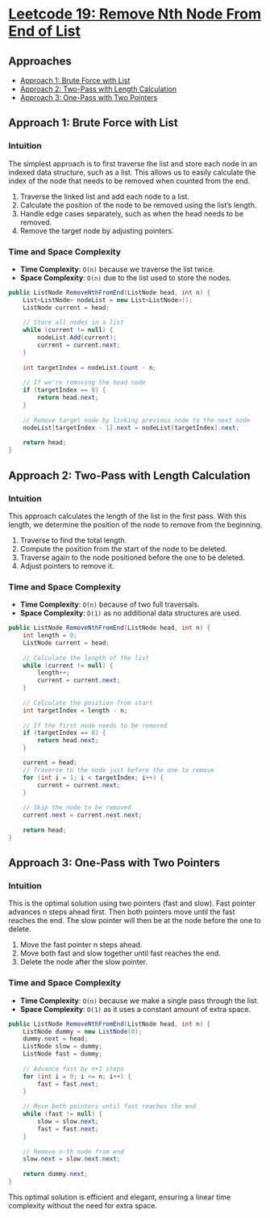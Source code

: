# [Leetcode 19: Remove Nth Node From End of List](https://leetcode.com/problems/remove-nth-node-from-end-of-list/)

## Approaches
- [Approach 1: Brute Force with List](#approach-1)
- [Approach 2: Two-Pass with Length Calculation](#approach-2)
- [Approach 3: One-Pass with Two Pointers](#approach-3)

## Approach 1: Brute Force with List
### Intuition
The simplest approach is to first traverse the list and store each node in an indexed data structure, such as a list. This allows us to easily calculate the index of the node that needs to be removed when counted from the end.

1. Traverse the linked list and add each node to a list.
2. Calculate the position of the node to be removed using the list’s length.
3. Handle edge cases separately, such as when the head needs to be removed.
4. Remove the target node by adjusting pointers.

### Time and Space Complexity
- **Time Complexity**: `O(n)` because we traverse the list twice.
- **Space Complexity**: `O(n)` due to the list used to store the nodes.

```csharp
public ListNode RemoveNthFromEnd(ListNode head, int n) {
    List<ListNode> nodeList = new List<ListNode>();
    ListNode current = head;
    
    // Store all nodes in a list
    while (current != null) {
        nodeList.Add(current);
        current = current.next;
    }
    
    int targetIndex = nodeList.Count - n;
    
    // If we're removing the head node
    if (targetIndex == 0) {
        return head.next;
    }
    
    // Remove target node by linking previous node to the next node
    nodeList[targetIndex - 1].next = nodeList[targetIndex].next;
    
    return head;
}
```

## Approach 2: Two-Pass with Length Calculation
### Intuition
This approach calculates the length of the list in the first pass. With this length, we determine the position of the node to remove from the beginning.

1. Traverse to find the total length.
2. Compute the position from the start of the node to be deleted.
3. Traverse again to the node positioned before the one to be deleted.
4. Adjust pointers to remove it.

### Time and Space Complexity
- **Time Complexity**: `O(n)` because of two full traversals.
- **Space Complexity**: `O(1)` as no additional data structures are used.

```csharp
public ListNode RemoveNthFromEnd(ListNode head, int n) {
    int length = 0;
    ListNode current = head;
    
    // Calculate the length of the list
    while (current != null) {
        length++;
        current = current.next;
    }
    
    // Calculate the position from start
    int targetIndex = length - n;
    
    // If the first node needs to be removed
    if (targetIndex == 0) {
        return head.next;
    }

    current = head;
    // Traverse to the node just before the one to remove
    for (int i = 1; i < targetIndex; i++) {
        current = current.next;
    }
    
    // Skip the node to be removed
    current.next = current.next.next;
    
    return head;
}
```

## Approach 3: One-Pass with Two Pointers
### Intuition
This is the optimal solution using two pointers (fast and slow). Fast pointer advances n steps ahead first. Then both pointers move until the fast reaches the end. The slow pointer will then be at the node before the one to delete.

1. Move the fast pointer n steps ahead.
2. Move both fast and slow together until fast reaches the end.
3. Delete the node after the slow pointer.

### Time and Space Complexity
- **Time Complexity**: `O(n)` because we make a single pass through the list.
- **Space Complexity**: `O(1)` as it uses a constant amount of extra space.

```csharp
public ListNode RemoveNthFromEnd(ListNode head, int n) {
    ListNode dummy = new ListNode(0);
    dummy.next = head;
    ListNode slow = dummy;
    ListNode fast = dummy;
    
    // Advance fast by n+1 steps
    for (int i = 0; i <= n; i++) {
        fast = fast.next;
    }
    
    // Move both pointers until fast reaches the end
    while (fast != null) {
        slow = slow.next;
        fast = fast.next;
    }
    
    // Remove n-th node from end
    slow.next = slow.next.next;
    
    return dummy.next;
}
```

This optimal solution is efficient and elegant, ensuring a linear time complexity without the need for extra space.

